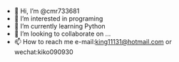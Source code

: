 - 👋 Hi, I’m @cmr733681
- 👀 I’m interested in programing
- 🌱 I’m currently learning Python
- 💞️ I’m looking to collaborate on ...
- 📫 How to reach me e-mail:king11131@hotmail.com or wechat:kiko090930

<!---
cmr733681/cmr733681 is a ✨ special ✨ repository because its `README.md` (this file) appears on your GitHub profile.
You can click the Preview link to take a look at your changes.
--->
